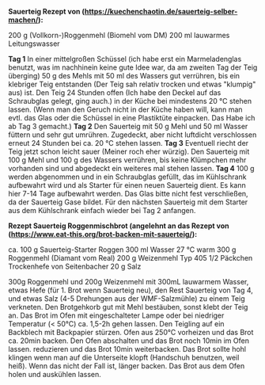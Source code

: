 **Sauerteig Rezept von (https://kuechenchaotin.de/sauerteig-selber-machen/):**

200 g (Vollkorn-)Roggenmehl (Biomehl vom DM)
200 ml lauwarmes Leitungswasser

**Tag 1**
In einer mittelgroßen Schüssel (ich habe erst ein Marmeladenglas benutzt, was im
nachhinein keine gute Idee war, da am zweiten Tag der Teig überging) 50 g des
Mehls mit 50 ml des Wassers gut verrühren, bis ein klebriger Teig entstanden
(Der Teig sah relativ trocken und etwas "klumpig" aus) ist. Den Teig 24 Stunden
offen (Ich habe den Deckel auf das Schraubglas gelegt, ging auch.) in der Küche
bei mindestens 20 °C stehen lassen. (Wenn man den Geruch  nicht in der Küche
haben will, kann man evtl. das Glas oder die Schüssel in eine Plastiktüte
einpacken. Das Habe ich ab Tag 3 gemacht.)
**Tag 2**
Den Sauerteig mit 50 g Mehl und 50 ml Wasser füttern und sehr gut umrühren.
Zugedeckt, aber nicht luftdicht verschlossen erneut 24 Stunden bei ca. 20 °C
stehen lassen.
**Tag 3**
Eventuell riecht der Teig jetzt schon leicht sauer (Meiner roch eher würzig).
Den Sauerteig mit 100 g Mehl und 100 g des Wassers verrühren, bis keine
Klümpchen mehr vorhanden sind und abgedeckt ein weiteres mal stehen lassen.
**Tag 4**
100 g werden abgenommen und in ein Schraubglas gefüllt, das im  Kühlschrank
aufbewahrt wird und als Starter für einen neuen Sauerteig dient. Es kann hier
7-14 Tage aufbewahrt werden. Das Glas bitte nicht fest verschließen, da der
Sauerteig Gase bildet. Für den nächsten Sauerteig mit dem Starter aus dem
Kühlschrank einfach wieder bei Tag 2 anfangen.

**Rezept Sauerteig Roggenmischbrot (angelehnt an das Rezept von
(https://www.eat-this.org/brot-backen-mit-sauerteig/):**

ca. 100 g Sauerteig-Starter Roggen
300 ml Wasser 27 °C warm
300 g Roggenmehl (Diamant vom Real)
200 g Weizenmehl Typ 405
1/2 Päckchen Trockenhefe von Seitenbacher
20 g Salz

300g Roggenmehl und 200g Weizenmehl mit 300mL lauwarmem Wasser, etwas Hefe
(für 1. Brot wenn Sauerteig neu), den Rest Sauerteig von Tag 4, und etwas Salz
(4-5 Drehungen aus der WMF-Salzmühle) zu einem Teig verkneten. Den Brotgehkorb
gut mit Mehl bestäuben, sonst klebt der Teig an. Das Brot im Ofen mit
eingeschalteter Lampe oder bei niedriger Temperatur (< 50°C) ca. 1,5-2h gehen
lassen. Den Teigling auf ein Backblech mit Backpapier stürzen. Ofen aus 250°C vorheizen und das Brot ca. 20min backen. Den Ofen
abschalten und das Brot noch 10min im Ofen lassen. reduzieren und das Brot 10min
weiterbacken. Das Brot sollte hohl klingen wenn man auf die Unterseite klopft
(Handschuh benutzen, weil heiß). Wenn das nicht der Fall ist, länger backen.
Das Brot aus dem Ofen holen und auskühlen lassen.

